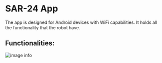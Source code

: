# SAR-24 App

The app is designed for Android devices with WiFi capabilities.
It holds all the functionality that the robot have.

## Functionalities:

![image info](Images/DRV_SCEEN.png)
